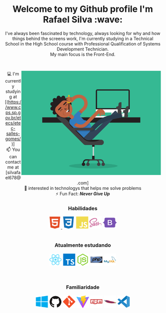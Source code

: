 <div align="center">
<h1 align="center">Welcome to my Github profile I'm Rafael Silva :wave:</h1>
<p>I've always been fascinated by technology, always looking for why and how things behind the screens work, I'm currently studying in a Technical School in the High School course with Professional Qualification of Systems Development Technician.<br>My main focus is the Front-End.</p>
</div>
<br>

<main display="flex">
<div class="img">
<img width="450px" align="right" src="./src/icons/psx.gif" alt="Guy coding">
</div>


<div align="center">
  
:computer: I'm currently studying at [(https://www.cps.sp.gov.br/etecs/etec-salles-gomes/)] <br>
:mailbox:	 You can contact me at [silvafael678@.com]<br>
:eyes: interested in technologys that helps me solve problems <br>
:zap: Fun Fact: ***Never Give Up*** <br>

<h3>Habilidades</h3>
<a href="https://developer.mozilla.org/en-US/docs/Glossary/HTML5" target="_blank" rel="noreferrer"><img src="src/icons/skills/html5.svg " " width="40" height="40" alt="HTML5" />
<a href="https://developer.mozilla.org/pt-BR/docs/Web/CSS" target="_blank" rel="noreferrer"><img src="src/icons/skills/css3.svg " width="40" height="40" alt="Css" /></a>
<a href="https://developer.mozilla.org/en-US/docs/Web/JavaScript" target="_blank" rel="noreferrer"><img src="src/icons/skills/javascript.svg " width="40" height="40" alt="Javascript" /></a>
<a href="https://sass-lang.com/" target="_blank" rel="noreferrer"><img src="src/icons/skills/sass.svg" width="40" height=" 40" alt="Sass" /></a>
<a href="https://getbootstrap.com/" target="_blank" rel="noreferrer"><img src="src/icons/skills/bootstrap.svg" width="45" height="40" alt="Bootstrap" /></a>
<br>
<br>
<h3>Atualmente estudando</h3>
<a href="https://reactjs.org/" target="_blank" rel="noreferrer"><img src="src/icons/skills/react.svg" width="40" height="40" alt="Reagir" /></a>
<a href="https://www.typescriptlang.org/" rel="nofollow"><img src="src/icons/skills/typescript.svg" width="40" height="40" alt=" Datilografado"></a>
<a href="https://nodejs.org/en/" rel="nofollow"><img src="src/icons/skills/nodejs.svg" width="40" height="40" alt=" NodeJS"></a>
<a href="https://www.php.net/" rel="nofollow"><img src="src/icons/skills/php.svg" width="40" height="40" alt=" PHP"></a>
<a href="https://www.mysql.com" rel="nofollow"><img src="src/icons/skills/mysql.svg" width="40" height="40" alt="Mysql "></a>
<br>
<br>
<br>
<h3>Familiaridade</h3>
<img src="src/icons/skills/windows.svg" width="40" height="40" alt="Windows">
<img src="src/icons/skills/github.svg" width="40" height="40" alt="GitHub">
<img src="src/icons/skills/git.svg" width="40" height="40" alt="Git">
<img src="src/icons/skills/vitejs.svg" width="40" height="40" alt="Vite">
<img src="src/icons/skills/npm.svg" width="40" height="40" alt="npm">
<img src="src/icons/skills/apache.svg" width="40" height="40" alt="Apache">
<img src="src/icons/skills/vscode.svg" width="40" height="40" alt="VScode">
</div>
</main>
